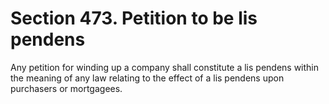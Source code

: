 # Section 473. Petition to be lis pendens

Any petition for winding up a company shall constitute a lis pendens within the meaning of any law relating to the effect of a lis pendens upon purchasers or mortgagees.

